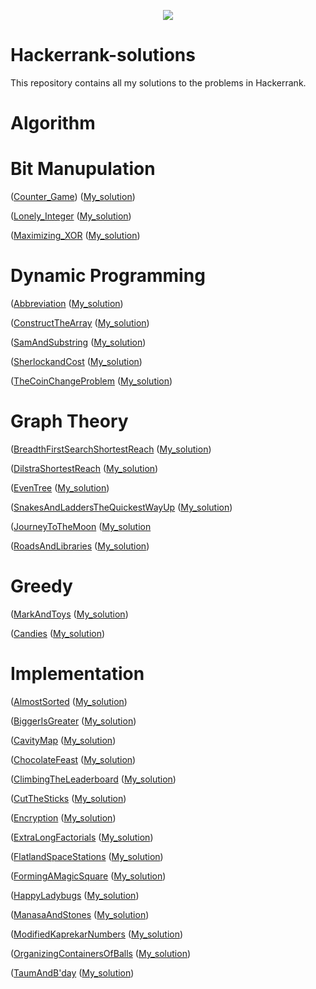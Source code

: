 <p align="center"><a href="https://www.hackerrank.com/fidan_rle"><img src="https://i0.wp.com/gradsingames.com/wp-content/uploads/2016/05/856771_668224053197841_1943699009_o.png" ></a></p>

# Hackerrank-solutions

This repository contains all my solutions to the problems in Hackerrank.


# Algorithm 

# Bit Manupulation


([Counter_Game](https://www.hackerrank.com/challenges/counter-game/problem)) ([My_solution](Algorithms/BitManipulation/CounterGame.cpp))

([Lonely_Integer](https://www.hackerrank.com/challenges/lonely-integer/problem) ([My_solution](Algorithms/BitManipulation/LonelyInteger.cpp))

([Maximizing_XOR](https://www.hackerrank.com/challenges/maximizing-xor/problem) ([My_solution](Algorithms/BitManipulation/MaximizingXOR.cpp))

# Dynamic Programming

([Abbreviation](https://www.hackerrank.com/challenges/abbr/problem) ([My_solution](Algorithms/DynamicProgramming/Abbreviation.cpp))

([ConstructTheArray](https://www.hackerrank.com/challenges/construct-the-array/problem) ([My_solution](Algorithms/DynamicProgramming/ConstructTheArray.cpp))

([SamAndSubstring](https://www.hackerrank.com/challenges/sam-and-substrings/problem) ([My_solution](Algorithms/DynamicProgramming/SamAndSubstring.cpp))

([SherlockandCost](https://www.hackerrank.com/challenges/sherlock-and-cost/problem) ([My_solution](Algorithms/DynamicProgramming/SherlockandCost.cpp))

([TheCoinChangeProblem](https://www.hackerrank.com/challenges/coin-change/problem) ([My_solution](Algorithms/DynamicProgramming/TheCoinChangeProblem.cpp))

# Graph Theory

([BreadthFirstSearchShortestReach](https://www.hackerrank.com/challenges/bfsshortreach/problem) ([My_solution](Algorithms/GraphTheory/BreadthFirstSearchShortestReach.cpp))

([DilstraShortestReach](https://www.hackerrank.com/challenges/dijkstrashortreach/problem) ([My_solution](Algorithms/GraphTheory/DilstraShortestReach.cpp))

([EvenTree](https://www.hackerrank.com/challenges/even-tree/problem) ([My_solution](Algorithms/GraphTheory/EvenTree.cpp))

([SnakesAndLaddersTheQuickestWayUp](https://www.hackerrank.com/challenges/the-quickest-way-up/problem) ([My_solution](Algorithms/GraphTheory/SnakesAndLaddersTheQuickestWayUp.cpp))

([JourneyToTheMoon](https://www.hackerrank.com/challenges/journey-to-the-moon/problem) ([My_solution](Algorithms/GraphTheory/JourneyToTheMoon.cpp)

([RoadsAndLibraries](https://www.hackerrank.com/challenges/torque-and-development/problem) ([My_solution](Algorithms/GraphTheory/RoadsAndLibraries.cpp))

# Greedy

([MarkAndToys](https://www.hackerrank.com/challenges/abbr/problem) ([My_solution](Algorithms/Greedy/MarkAndToys.cpp))

([Candies](https://www.hackerrank.com/challenges/mark-and-toys/problemm) ([My_solution](Algorithms/Greedy/Candies.cpp))

# Implementation

([AlmostSorted](https://www.hackerrank.com/challenges/almost-sorted/problem) ([My_solution](Algorithms/Implementation/AlmostSorted.cpp))

([BiggerIsGreater](https://www.hackerrank.com/challenges/bigger-is-greater/problem) ([My_solution](Algorithms/Implementation/BiggerIsGreater.cpp))

([CavityMap](https://www.hackerrank.com/challenges/cavity-map/problem) ([My_solution](Algorithms/Implementation/CavityMap.cpp))

([ChocolateFeast](https://www.hackerrank.com/challenges/chocolate-feast/problem) ([My_solution](Algorithms/Implementation/ChocolateFeast.cpp))

([ClimbingTheLeaderboard](https://www.hackerrank.com/challenges/climbing-the-leaderboard/problem) ([My_solution](Algorithms/Implementation/ClimbingTheLeaderboard.cpp))

([CutTheSticks](https://www.hackerrank.com/challenges/cut-the-sticks/problem) ([My_solution](Algorithms/Implementation/CutTheSticks.cpp))

([Encryption](https://www.hackerrank.com/challenges/encryption/problem) ([My_solution](Algorithms/Implementation/Encryption.cpp))

([ExtraLongFactorials](https://www.hackerrank.com/challenges/extra-long-factorials/problem) ([My_solution](Algorithms/Implementation/ExtraLongFactorials.cpp))

([FlatlandSpaceStations](https://www.hackerrank.com/challenges/flatland-space-stations/problem) ([My_solution](Algorithms/Implementation/FlatlandSpaceStations.cpp))

([FormingAMagicSquare](https://www.hackerrank.com/challenges/magic-square-forming/problem) ([My_solution](Algorithms/Implementation/FormingAMagicSquare.cpp))

([HappyLadybugs](https://www.hackerrank.com/challenges/happy-ladybugs/problem) ([My_solution](Algorithms/Implementation/HappyLadybugs.cpp))

([ManasaAndStones](https://www.hackerrank.com/challenges/manasa-and-stones/problem) ([My_solution](Algorithms/Implementation/ManasaAndStones.cpp))

([ModifiedKaprekarNumbers](https://www.hackerrank.com/challenges/kaprekar-numbers/problem) ([My_solution](Algorithms/Implementation/ModifiedKaprekarNumbers.cpp))

([OrganizingContainersOfBalls](https://www.hackerrank.com/challenges/organizing-containers-of-balls/problem) ([My_solution](Algorithms/Implementation/OrganizingContainersOfBalls.cpp))

([TaumAndB'day](https://www.hackerrank.com/challenges/taum-and-bday/problem) ([My_solution](Algorithms/Implementation/TaumAndB'day.cpp))






